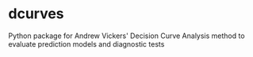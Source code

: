 # dcurves
Python package for Andrew Vickers' Decision Curve Analysis method to evaluate prediction models and diagnostic tests
